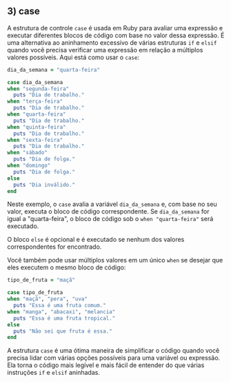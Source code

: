## 3) case

A estrutura de controle `case` é usada em Ruby para avaliar uma expressão e executar diferentes blocos de código com base no valor dessa expressão. É uma alternativa ao aninhamento excessivo de várias estruturas `if` e `elsif` quando você precisa verificar uma expressão em relação a múltiplos valores possíveis. Aqui está como usar o `case`:

```ruby
dia_da_semana = "quarta-feira"

case dia_da_semana
when "segunda-feira"
  puts "Dia de trabalho."
when "terça-feira"
  puts "Dia de trabalho."
when "quarta-feira"
  puts "Dia de trabalho."
when "quinta-feira"
  puts "Dia de trabalho."
when "sexta-feira"
  puts "Dia de trabalho."
when "sábado"
  puts "Dia de folga."
when "domingo"
  puts "Dia de folga."
else
  puts "Dia inválido."
end

```

Neste exemplo, o `case` avalia a variável `dia_da_semana` e, com base no seu valor, executa o bloco de código correspondente. Se `dia_da_semana` for igual a "quarta-feira", o bloco de código sob o `when "quarta-feira"` será executado.

O bloco `else` é opcional e é executado se nenhum dos valores correspondentes for encontrado.

Você também pode usar múltiplos valores em um único `when` se desejar que eles executem o mesmo bloco de código:

```ruby
tipo_de_fruta = "maçã"

case tipo_de_fruta
when "maçã", "pera", "uva"
  puts "Essa é uma fruta comum."
when "manga", "abacaxi", "melancia"
  puts "Essa é uma fruta tropical."
else
  puts "Não sei que fruta é essa."
end

```

A estrutura `case` é uma ótima maneira de simplificar o código quando você precisa lidar com várias opções possíveis para uma variável ou expressão. Ela torna o código mais legível e mais fácil de entender do que várias instruções `if` e `elsif` aninhadas.
